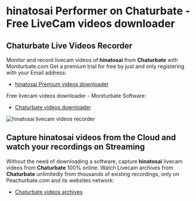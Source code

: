 # hinatosai Performer on Chaturbate - Free LiveCam videos downloader

## Chaturbate Live Videos Recorder

Monitor and record livecam videos of **hinatosai** from **Chaturbate** with Moniturbate.com
Get a premium trial for free by just and only registering with your Email address:
* [hinatosai Premium videos downloader](https://moniturbate.com/request-demo-licence-key.html)

Free livecam videos downloader - Moniturbate Software:
* [Chaturbate videos downloader](https://moniturbate.com/moniturbate-download-software.html)

![hinatosai livecam videos recorder](https://peachurnet.com/templates/moniturbate-software.png)


## Capture hinatosai videos from the Cloud and watch your recordings on Streaming

Without the need of downloading a software, capture **hinatosai** livecam videos from **Chaturbate** 100% online.
Watch Livecam archives from **Chaturbate** unlimitedly from thousands of existing recordings, only on Peachurbate.com and its websites network:
* [Chaturbate videos archives](https://peachurnet.com/)